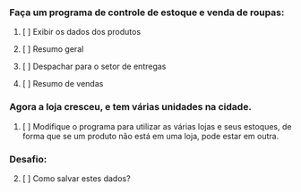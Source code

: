 ### Faça um programa de controle de estoque e venda de roupas:

1. [ ] Exibir os dados dos produtos

2. [ ] Resumo geral

3. [ ] Despachar para o setor de entregas

4. [ ] Resumo de vendas

### Agora a loja cresceu, e tem várias unidades na cidade.

1. [ ] Modifique o programa para utilizar as várias lojas e seus estoques,
       de forma que se um produto não está em uma loja, pode estar em
       outra.

### Desafio:

2. [ ] Como salvar estes dados?
